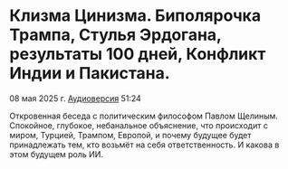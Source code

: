 # Клизма Цинизма. Биполярочка Трампа, Стулья Эрдогана, результаты 100 дней, Конфликт Индии и Пакистана.

08 мая 2025 г. [Аудиоверсия](https://www.youtube.com/watch?v=GE6fJJwMCrE) 51:24

Откровенная беседа с политическим философом Павлом Щелиным.
Спокойное, глубокое, небанальное объяснение, что происходит с миром, Турцией, Трампом, Европой, и почему будущее будет принадлежать тем, кто возьмёт на себя ответственность.
И какова в этом будущем роль ИИ.
